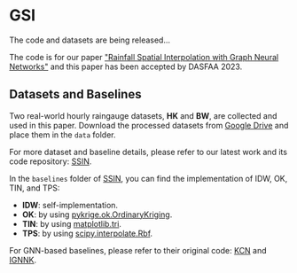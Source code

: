 # GSI
The code and datasets are being released...

The code is for our paper ["Rainfall Spatial Interpolation with Graph Neural Networks"](https://link.springer.com/chapter/10.1007/978-3-031-30678-5_14) and this paper has been accepted by DASFAA 2023.

##  Datasets and Baselines
Two real-world hourly raingauge datasets, **HK** and **BW**, are collected and used in this paper. Download the processed datasets from [Google Drive](https://drive.google.com/drive/folders/1tiS5UjcspNKcWL8RA7J3PxqhwciR5Lg3) and place them in the `data` folder.

For more dataset and baseline details, please refer to our latest work and its code repository: [SSIN](https://github.com/jlidw/SSIN).

In the `baselines` folder of [SSIN](https://github.com/jlidw/SSIN), you can find the implementation of IDW, OK, TIN, and TPS:
* **IDW**: self-implementation.
* **OK**: by using [pykrige.ok.OrdinaryKriging](https://geostat-framework.readthedocs.io/projects/pykrige/en/stable/generated/pykrige.ok.OrdinaryKriging.html).
* **TIN**: by using [matplotlib.tri](https://matplotlib.org/stable/api/tri_api.html).
* **TPS**: by using [scipy.interpolate.Rbf](https://docs.scipy.org/doc/scipy/reference/generated/scipy.interpolate.Rbf.html).

For GNN-based baselines, please refer to their original code: [KCN](https://github.com/tufts-ml/KCN) and [IGNNK](https://github.com/Kaimaoge/IGNNK).
